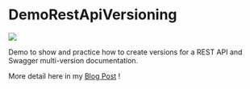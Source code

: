 # DemoRestApiVersioning
![](https://elguerre.files.wordpress.com/2022/11/image-1.png)

Demo to show and practice how to create versions for a REST API and Swagger multi-version documentation.

More detail here in my [Blog Post](https://elguerre.com/2022/11/27/aspnet-api-versioning-swagger-multi-version) !
